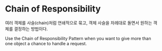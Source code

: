 # Chain of Responsibility
여러 객체를 사슬(chain)처럼 연쇄적으로 묶고, 객체 사슬을 차례대로 돌면서 원하는 객체를 결정하는 방법이다.

Use the Chain of Responsibility Pattern when you want to give more than one object a chance to handle a request.